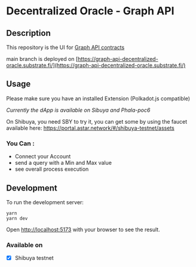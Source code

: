 # Decentralized Oracle - Graph API

## Description

This repository is the UI for [Graph API contracts](https://github.com/decentralized-oracles/graph-api-oracle)

main branch is deployed on [https://graph-api-decentralized-oracle.substrate.fi/](https://graph-api-decentralized-oracle.substrate.fi/)

## Usage

Please make sure you have an installed Extension (Polkadot.js compatible)

*Currently the dApp is available on Sibuya and Phala-poc6*

On Shibuya, you need SBY to try it, you can get some by using the faucet available here: https://portal.astar.network/#/shibuya-testnet/assets

### You Can :

- Connect your Account
- send a query with a Min and Max value
- see overall process execution

## Development

To run the development server:

```
yarn
yarn dev
```

Open [http://localhost:5173](http://localhost:5173) with your browser to see the result.

### Available on

- [X] Shibuya testnet
